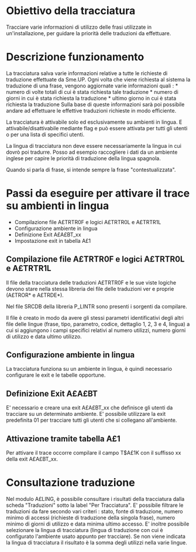 # Obiettivo della tracciatura
Tracciare varie informazioni di utilizzo delle frasi utilizzate in un'installazione, per guidare la priorità delle traduzioni da effettuare.

# Descrizione funzionamento
La tracciatura salva varie informazioni relative a tutte le richieste di traduzione effettuate da Sme.UP.
Ogni volta che viene richiesta al sistema la traduzione di una frase, vengono aggiornate varie informazioni quali : 
\* numero di volte totali di cui è stata richiesta tale traduzione
\* numero di giorni in cui è stata richiesta la traduzione
\* ultimo giorno in cui è stata richiesta la traduzione
Sulla base di queste informazioni sarà poi possibile andare ad effettuare le effettive traduzioni richieste in modo efficiente.

La tracciatura è attivabile solo ed esclusivamente su ambienti in lingua.
E attivabile/disattivabile mediante flag e può essere attivata per tutti gli utenti o per una lista di specifici utenti.

La lingua di tracciatura non deve essere necessariamente la lingua in cui dovrò poi tradurre.
Posso ad esempio raccogliere i dati da un ambiente inglese per capire le priorità di traduzione della lingua spagnola.

Quando si parla di frase, si intende sempre la frase "contestualizzata".

# Passi da eseguire per attivare il trace su ambienti in lingua
- Compilazione file A£TRTR0F e logici A£TRTR0L e A£TRTR1L
- Configurazione ambiente in lingua
- Definizione Exit A£A£BT_xx
- Impostazione exit in tabella A£1

## Compilazione file A£TRTR0F e logici A£TRTR0L e A£TRTR1L
Il file della tracciatura delle traduzioni A£TRTR0F e le sue viste logiche devono stare nella stessa libreria dei file delle traduzioni ver e proprie (A£TROR\* e A£TRDE\*).

Nel file SRCDB della libreria P_LINTR sono presenti i sorgenti da compilare.

Il file è creato in modo da avere gli stessi parametri identificativi degli altri file delle lingue (frase, tipo, parametro, codice, dettaglio 1, 2, 3 e 4, lingua) a cui si aggiungono i campi specifici relativi al numero utilizzi, numero giorni di utilizzo e data ultimo utilizzo.

## Configurazione ambiente in lingua
La tracciatura funziona su un ambiente in lingua, è quindi necessario configurare le exit e le tabelle opportune.

## Definizione Exit A£A£BT
E' necessario e creare una exit A£A£BT_xx che definisce gli utenti da tracciare su un determinato ambiente.
E' possibile utilizzare la exit predefinita 01 per tracciare tutti gli utenti che si collegano all'ambiente.

## Attivazione tramite tabella A£1
Per attivare il trace occorre compilare il campo T$A£1K con il suffisso xx della exit A£A£BT_xx.

# Consultazione traduzione
Nel modulo A£LING, è possibile consultare i risultati della tracciatura dalla scheda "Traduzioni" sotto la label "Per Tracciatura".
E' possibile filtrare le traduzioni da fare secondo vari criteri :  stato, fonte di traduzione, numero minimo di accessi (richieste di traduzione della singola frase), numero minimo di giorni di utilizzo e data minima ultimo accesso.
E' inoltre possibile selezionare la lingua di tracciatura (lingua di traduzione con cui è configurato l'ambiente usato appunto per tracciare). Se non viene indicata la lingua di tracciatura il risultato è la somma degli utilizzi nella varie lingue.
